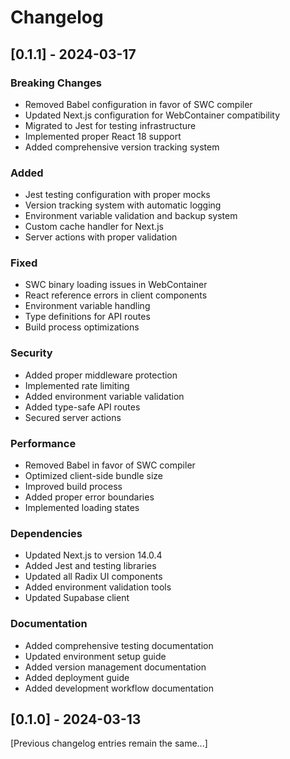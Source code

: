 # Changelog

## [0.1.1] - 2024-03-17

### Breaking Changes
- Removed Babel configuration in favor of SWC compiler
- Updated Next.js configuration for WebContainer compatibility
- Migrated to Jest for testing infrastructure
- Implemented proper React 18 support
- Added comprehensive version tracking system

### Added
- Jest testing configuration with proper mocks
- Version tracking system with automatic logging
- Environment variable validation and backup system
- Custom cache handler for Next.js
- Server actions with proper validation

### Fixed
- SWC binary loading issues in WebContainer
- React reference errors in client components
- Environment variable handling
- Type definitions for API routes
- Build process optimizations

### Security
- Added proper middleware protection
- Implemented rate limiting
- Added environment variable validation
- Added type-safe API routes
- Secured server actions

### Performance
- Removed Babel in favor of SWC compiler
- Optimized client-side bundle size
- Improved build process
- Added proper error boundaries
- Implemented loading states

### Dependencies
- Updated Next.js to version 14.0.4
- Added Jest and testing libraries
- Updated all Radix UI components
- Added environment validation tools
- Updated Supabase client

### Documentation
- Added comprehensive testing documentation
- Updated environment setup guide
- Added version management documentation
- Added deployment guide
- Added development workflow documentation

## [0.1.0] - 2024-03-13

[Previous changelog entries remain the same...]